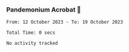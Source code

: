 ### Pandemonium Acrobat 🤸

<!--START_SECTION:waka-->

```all_time
From: 12 October 2023 - To: 19 October 2023

Total Time: 0 secs

No activity tracked
```

<!--END_SECTION:waka-->
